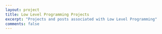 ```yaml
---
layout: project
title: Low Level Programming Projects
excerpt: "Projects and posts associated with Low Level Programming"
comments: false
---
```

